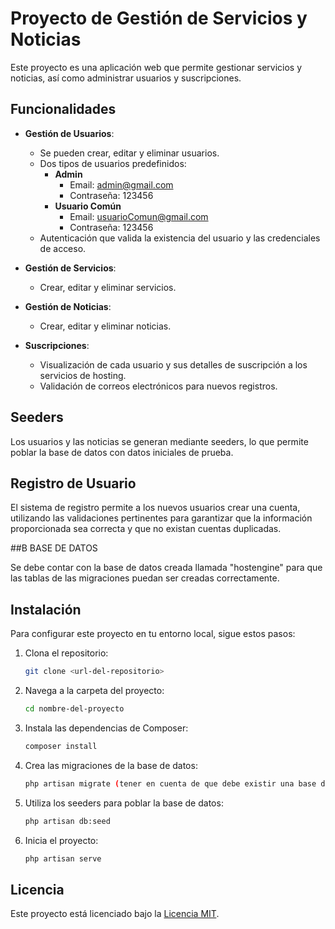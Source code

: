 
# Proyecto de Gestión de Servicios y Noticias

Este proyecto es una aplicación web que permite gestionar servicios y noticias, así como administrar usuarios y suscripciones.

## Funcionalidades

- **Gestión de Usuarios**: 
  - Se pueden crear, editar y eliminar usuarios.
  - Dos tipos de usuarios predefinidos:
    - **Admin**
      - Email: admin@gmail.com
      - Contraseña: 123456
    - **Usuario Común**
      - Email: usuarioComun@gmail.com
      - Contraseña: 123456
  - Autenticación que valida la existencia del usuario y las credenciales de acceso.

- **Gestión de Servicios**:
  - Crear, editar y eliminar servicios.

- **Gestión de Noticias**:
  - Crear, editar y eliminar noticias.

- **Suscripciones**:
  - Visualización de cada usuario y sus detalles de suscripción a los servicios de hosting.
  - Validación de correos electrónicos para nuevos registros.

## Seeders

Los usuarios y las noticias se generan mediante seeders, lo que permite poblar la base de datos con datos iniciales de prueba.

## Registro de Usuario

El sistema de registro permite a los nuevos usuarios crear una cuenta, utilizando las validaciones pertinentes para garantizar que la información proporcionada sea correcta y que no existan cuentas duplicadas.

##B BASE DE DATOS

Se debe contar con la base de datos creada llamada "hostengine" para que las tablas de las migraciones puedan ser creadas correctamente.

## Instalación

Para configurar este proyecto en tu entorno local, sigue estos pasos:

1. Clona el repositorio:
   ```bash
   git clone <url-del-repositorio>
   ```

2. Navega a la carpeta del proyecto:
   ```bash
   cd nombre-del-proyecto
   ```

3. Instala las dependencias de Composer:
   ```bash
   composer install
   ```

4. Crea las migraciones de la base de datos:
   ```bash
   php artisan migrate (tener en cuenta de que debe existir una base de datos llamada hostengine)
   ```

5. Utiliza los seeders para poblar la base de datos:
   ```bash
   php artisan db:seed
   ```

6. Inicia el proyecto:
   ```bash
   php artisan serve
   ```

## Licencia

Este proyecto está licenciado bajo la [Licencia MIT](LICENSE).
